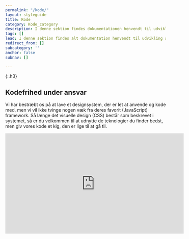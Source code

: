 ```yaml
---
permalink: "/kode/"
layout: styleguide
title: Kode
category: Kode_category
description: I denne sektion findes dokumentationen henvendt til udvikling specifikt.
tags: []
lead: I denne sektion findes alt dokumentation henvendt til udvikling specifikt.
redirect_from: []
subcategory: ''
anchor: false
subnav: []

---
```

{:.h3}
## Kodefrihed under ansvar

Vi har bestræbt os på at lave et designsystem, der er let at anvende og kode med, men vi vil ikke tvinge nogen væk fra deres favorit (JavaScript) framework. Så længe det visuelle design (CSS) består som beskrevet i systemet, så er du velkommen til at udnytte de teknologier du finder bedst, men giv vores kode et kig, den er lige til at gå til.

<div class="video-paragraph">
<div class="video-container">
<iframe title="YouTube video om Det Fælles Designsystem til udviklere" class="youtube-video" width="560" height="315" src="https://www.youtube-nocookie.com/embed/A5MvjCaoZWk" frameborder="0" allow="accelerometer; autoplay; encrypted-media; gyroscope; picture-in-picture" allowfullscreen></iframe>
</div>
</div>
